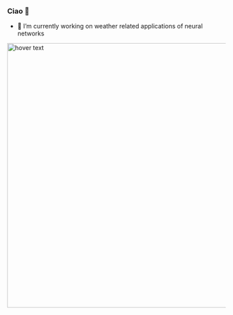 ### Ciao 🌱
- 🔭 I’m currently working on weather related applications of neural networks

<p align="left">
  <img src="https://github.com/fmerizzi/fmerizzi/blob/main/flatgif.gif" width="610" title="hover text">
</p>

<!--
**fmerizzi/fmerizzi** is a ✨ _special_ ✨ repository because its `README.md` (this file) appears on your GitHub profile.

Here are some ideas to get you started:

- 🔭 I’m currently working on ...
- 🌱 I’m currently learning ...
- 👯 I’m looking to collaborate on ...
- 🤔 I’m looking for help with ...
- 💬 Ask me about ...
- 📫 How to reach me: ...
- 😄 Pronouns: ...
- ⚡ Fun fact: ...
-->

